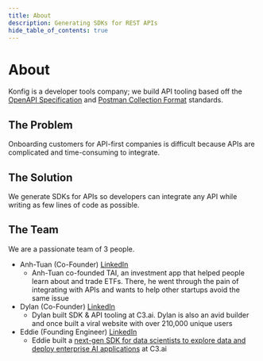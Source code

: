 ```yaml
---
title: About
description: Generating SDKs for REST APIs
hide_table_of_contents: true
---
```


# About

Konfig is a developer tools company; we build API tooling based off the [OpenAPI
Specification](https://swagger.io/specification/) and [Postman Collection Format](https://learning.postman.com/collection-format/getting-started/overview/) standards.

## The Problem

Onboarding customers for API-first companies is difficult because APIs are
complicated and time-consuming to integrate.

## The Solution

We generate SDKs for APIs so developers can integrate any API while writing as
few lines of code as possible.

## The Team

We are a passionate team of 3 people.

- Anh-Tuan (Co-Founder) [LinkedIn](https://www.linkedin.com/in/anhtuanbui2)
  - Anh-Tuan co-founded TAI, an investment app that helped people learn about
    and trade ETFs. There, he went through the pain of integrating with APIs and
    wants to help other startups avoid the same issue
- Dylan (Co-Founder) [LinkedIn](https://www.linkedin.com/in/dphuang2)
  - Dylan built SDK & API tooling at C3.ai. Dylan is also an avid builder and
    once built a viral website with over 210,000 unique users
- Eddie (Founding Engineer) [LinkedIn](https://www.linkedin.com/in/eddie-chayes)
  - Eddie built a [next-gen SDK for data
    scientists to explore data and deploy enterprise AI applications](https://developer.c3.ai/blog/data-science/enterprise-grade-pandas-interface-data-exploration-and-rapid-productionization) at C3.ai
